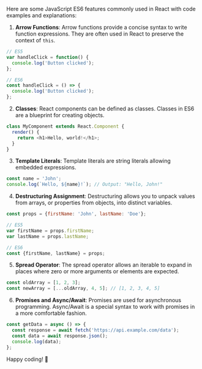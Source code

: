Here are some JavaScript ES6 features commonly used in React with code examples and explanations:

1. **Arrow Functions**: Arrow functions provide a concise syntax to write function expressions. They are often used in React to preserve the context of `this`.

```javascript
// ES5
var handleClick = function() {
  console.log('Button clicked');
};

// ES6
const handleClick = () => {
  console.log('Button clicked');
};
```

2. **Classes**: React components can be defined as classes. Classes in ES6 are a blueprint for creating objects.

```javascript
class MyComponent extends React.Component {
  render() {
    return <h1>Hello, world!</h1>;
  }
}
```

3. **Template Literals**: Template literals are string literals allowing embedded expressions.

```javascript
const name = 'John';
console.log(`Hello, ${name}!`); // Output: "Hello, John!"
```

4. **Destructuring Assignment**: Destructuring allows you to unpack values from arrays, or properties from objects, into distinct variables.

```javascript
const props = {firstName: 'John', lastName: 'Doe'};

// ES5
var firstName = props.firstName;
var lastName = props.lastName;

// ES6
const {firstName, lastName} = props;
```

5. **Spread Operator**: The spread operator allows an iterable to expand in places where zero or more arguments or elements are expected.

```javascript
const oldArray = [1, 2, 3];
const newArray = [...oldArray, 4, 5]; // [1, 2, 3, 4, 5]
```

6. **Promises and Async/Await**: Promises are used for asynchronous programming. Async/Await is a special syntax to work with promises in a more comfortable fashion.

```javascript
const getData = async () => {
  const response = await fetch('https://api.example.com/data');
  const data = await response.json();
  console.log(data);
};
```

Happy coding! 🚀
